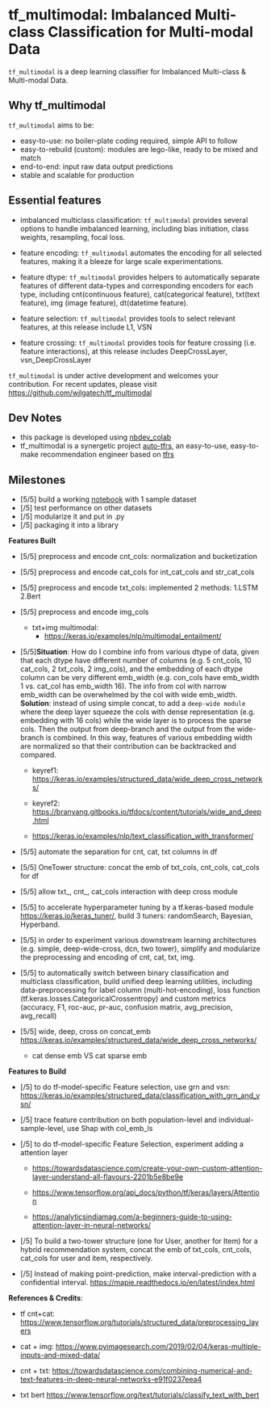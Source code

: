 # tf_multimodal: Imbalanced Multi-class Classification for Multi-modal Data

`tf_multimodal` is a deep learning classifier for Imbalanced Multi-class & Multi-modal Data.


## Why tf_multimodal

`tf_multimodal` aims to be:

- easy-to-use: no boiler-plate coding required, simple API to follow
- easy-to-rebuild (custom): modules are lego-like, ready to be mixed and match
- end-to-end: input raw data output predictions
- stable and scalable for production

## Essential features

- imbalanced multiclass classification: `tf_multimodal` provides several options to handle imbalanced learning, including bias initiation, class weights, resampling, focal loss.

- feature encoding: `tf_multimodal` automates the encoding for all selected features, making it a bleeze for large scale experimentations.

- feature dtype: 
`tf_multimodal` provides helpers to automatically separate features of different data-types and corresponding encoders for each type, including cnt(continuous feature), cat(categorical feature), txt(text feature), img (image feature), dt(datetime feature).

- feature selection: `tf_multimodal` provides tools to select relevant features, at this release include L1, VSN

- feature crossing: 
`tf_multimodal` provides tools for feature crossing (i.e. feature interactions), at this release includes DeepCrossLayer, vsn_DeepCrossLayer


`tf_multimodal` is under active development and welcomes your contribution. For recent updates, please visit https://github.com/wjlgatech/tf_multimodal

## Dev Notes
- this package is developed using [nbdev_colab](https://github.com/muellerzr/nbdev_colab) 
- tf_multimodal is a synergetic project [auto-tfrs](https://github.com/wjlgatech/auto_tfrs), an easy-to-use, easy-to-make recommendation engineer based on [tfrs](https://www.tensorflow.org/recommenders)

## Milestones
- [5/5] build a working [notebook](https://github.com/wjlgatech/tf-multimodal/blob/main/tf_multimodal.ipynb) with 1 sample dataset
- [/5] test performance on other datasets
- [/5] modularize it and put in .py
- [/5] packaging it into a library

**Features Built**
- [5/5] preprocess and encode cnt_cols: normalization and bucketization

- [5/5] preprocess and encode cat_cols for int_cat_cols and str_cat_cols

- [5/5] preprocess and encode txt_cols: implemented 2 methods: 1.LSTM 2.Bert

- [5/5] preprocess and encode img_cols
  - txt+img multimodal: 
    - https://keras.io/examples/nlp/multimodal_entailment/

- [5/5]**Situation**: How do I combine info from various dtype of data, given that each dtype have different number of columns (e.g. 5 cnt_cols, 10 cat_cols, 2 txt_cols, 2 img_cols),  and the embedding of each dtype column can be very different emb_width (e.g. con_cols have emb_width 1 vs. cat_col has emb_width 16). The info from col with narrow emb_width can be overwhelmed by the col with wide emb_width. **Solution**: instead of using simple concat, to add a `deep-wide module` where the deep layer squeeze the cols with dense representation (e.g. embedding with 16 cols) while the wide layer is to process the sparse cols. Then the output from deep-branch and the output from the wide-branch is combined. In this way, features of various embedding width are normalized so that their contribution can be backtracked and compared.
  - keyref1: https://keras.io/examples/structured_data/wide_deep_cross_networks/
  - keyref2: https://branyang.gitbooks.io/tfdocs/content/tutorials/wide_and_deep.html



  - https://keras.io/examples/nlp/text_classification_with_transformer/



- [5/5] automate the separation for cnt, cat, txt columns in df

- [5/5] OneTower structure: concat the emb of txt_cols, cnt_cols, cat_cols for df

- [5/5] allow txt_, cnt_, cat_cols interaction with deep cross module

- [5/5] to accelerate hyperparameter tuning by a tf.keras-based module https://keras.io/keras_tuner/, build 3 tuners: randomSearch, Bayesian, Hyperband.

- [5/5] in order to experiment various downstream learning architectures (e.g. simple, deep-wide-cross, dcn, two tower), simplify and modularize the preprocessing and encoding of cnt, cat, txt, img.

- [5/5] to automatically switch between binary classification and multiclass classification, build unified deep learning utilities, including data-preprocessing for label column (multi-hot-encoding), loss function (tf.keras.losses.CategoricalCrossentropy) and custom metrics (accuracy, F1, roc-auc, pr-auc, confusion matrix, avg_precision, avg_recall)

- [5/5] wide, deep, cross on concat_emb
https://keras.io/examples/structured_data/wide_deep_cross_networks/
  - cat dense emb VS cat sparse emb
  
**Features to Build**

- [/5] to do tf-model-specific Feature selection, use grn and vsn: https://keras.io/examples/structured_data/classification_with_grn_and_vsn/

- [/5] trace feature contribution on both population-level and individual-sample-level, use Shap with col_emb_ls

- [/5] to do tf-model-specific Feature Selection, experiment adding a attention layer
  - https://towardsdatascience.com/create-your-own-custom-attention-layer-understand-all-flavours-2201b5e8be9e

  - https://www.tensorflow.org/api_docs/python/tf/keras/layers/Attention

  - https://analyticsindiamag.com/a-beginners-guide-to-using-attention-layer-in-neural-networks/

- [/5] To build a two-tower structure (one for User, another for Item) for a hybrid recommendation system, concat the emb of txt_cols, cnt_cols, cat_cols for user and item, respectively.

- [/5] Instead of making point-prediction, make interval-prediction with a confidential interval. https://mapie.readthedocs.io/en/latest/index.html

**References & Credits**:

- tf cnt+cat: https://www.tensorflow.org/tutorials/structured_data/preprocessing_layers

- cat + img: https://www.pyimagesearch.com/2019/02/04/keras-multiple-inputs-and-mixed-data/

- cnt + txt: https://towardsdatascience.com/combining-numerical-and-text-features-in-deep-neural-networks-e91f0237eea4

- txt bert https://www.tensorflow.org/text/tutorials/classify_text_with_bert

